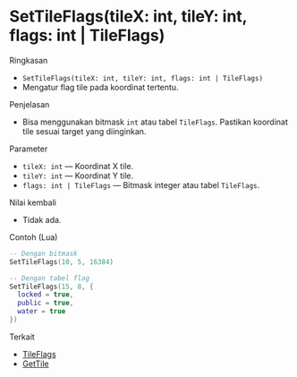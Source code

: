 # SetTileFlags(tileX: int, tileY: int, flags: int | TileFlags)

Ringkasan
- `SetTileFlags(tileX: int, tileY: int, flags: int | TileFlags)`
- Mengatur flag tile pada koordinat tertentu.

Penjelasan
- Bisa menggunakan bitmask `int` atau tabel `TileFlags`. Pastikan koordinat tile sesuai target yang diinginkan.

Parameter
- `tileX: int` — Koordinat X tile.
- `tileY: int` — Koordinat Y tile.
- `flags: int | TileFlags` — Bitmask integer atau tabel `TileFlags`.

Nilai kembali
- Tidak ada.

Contoh (Lua)
```lua
-- Dengan bitmask
SetTileFlags(10, 5, 16384)

-- Dengan tabel flag
SetTileFlags(15, 8, {
  locked = true,
  public = true,
  water = true
})
```

Terkait
- [TileFlags](../structures/TileFlags.md)
- [GetTile](GetTile.md)
